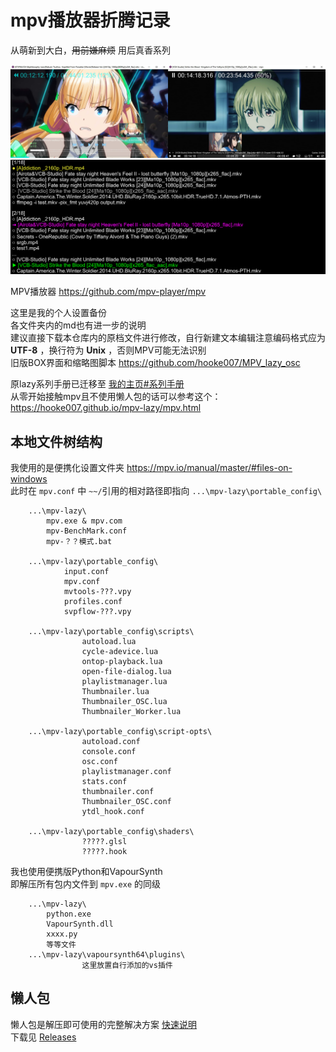 # mpv播放器折腾记录

从萌新到大白，<s>用前嫌麻烦</s> 用后真香系列

![](Temp/index-界面对比.jpg)
![](Temp/index-高级播放列表.png)

MPV播放器 https://github.com/mpv-player/mpv  

这里是我的个人设置备份  
各文件夹内的md也有进一步的说明  
建议直接下载本仓库内的原档文件进行修改，自行新建文本编辑注意编码格式应为 **UTF-8** ，换行符为 **Unix** ，否则MPV可能无法识别  
旧版BOX界面和缩略图脚本 https://github.com/hooke007/MPV_lazy_osc

原lazy系列手册已迁移至 [我的主页#系列手册](https://hooke007.github.io/#系列手册)  
从零开始接触mpv且不使用懒人包的话可以参考这个：https://hooke007.github.io/mpv-lazy/mpv.html



## 本地文件树结构

我使用的是便携化设置文件夹 https://mpv.io/manual/master/#files-on-windows  
此时在 `mpv.conf` 中 `~~/`引用的相对路径即指向 `...\mpv-lazy\portable_config\`
```
    ...\mpv-lazy\
        mpv.exe & mpv.com
        mpv-BenchMark.conf
        mpv-？？模式.bat

    ...\mpv-lazy\portable_config\
            input.conf
            mpv.conf
            mvtools-???.vpy
            profiles.conf
            svpflow-???.vpy

    ...\mpv-lazy\portable_config\scripts\
                autoload.lua
                cycle-adevice.lua
                ontop-playback.lua
                open-file-dialog.lua
                playlistmanager.lua
                Thumbnailer.lua
                Thumbnailer_OSC.lua
                Thumbnailer_Worker.lua

    ...\mpv-lazy\portable_config\script-opts\
                autoload.conf
                console.conf
                osc.conf
                playlistmanager.conf
                stats.conf
                thumbnailer.conf
                Thumbnailer_OSC.conf
                ytdl_hook.conf

    ...\mpv-lazy\portable_config\shaders\
                ?????.glsl
                ?????.hook
```
我也使用便携版Python和VapourSynth  
即解压所有包内文件到 `mpv.exe` 的同级
```
    ...\mpv-lazy\
        python.exe
        VapourSynth.dll
        xxxx.py
        等等文件
    ...\mpv-lazy\vapoursynth64\plugins\
                这里放置自行添加的vs插件
```



## 懒人包

懒人包是解压即可使用的完整解决方案 [快速说明](https://hooke007.github.io/mpv-lazy/[00]_懒人包快速说明.html)  
下载见 [Releases](https://github.com/hooke007/MPV_lazy/releases)
